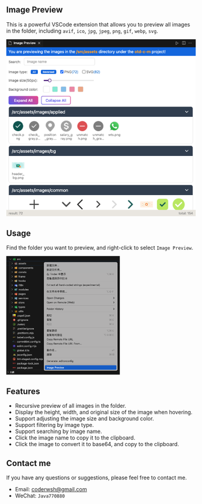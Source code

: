 ## Image Preview

This is a powerful VSCode extension that allows you to preview all images in the folder, including `avif`, `ico`, `jpg`, `jpeg`, `png`, `gif`, `webp`, `svg`.

![image-preview](./assets/webview_ui.png)

## Usage

Find the folder you want to preview, and right-click to select `Image Preview`.

<img src="./assets/usage_example.png" alt="image-preview" width="60%" />

## Features

- Recursive preview of all images in the folder.
- Display the height, width, and original size of the image when hovering.
- Support adjusting the image size and background color.
- Support filtering by image type.
- Support searching by image name.
- Click the image name to copy it to the clipboard.
- Click the image to convert it to base64, and copy to the clipboard.

## Contact me

If you have any questions or suggestions, please feel free to contact me.

- Email: [coderwsh@gmail.com](mailto:coderwsh@gmail.com)
- WeChat: `Java770880`
